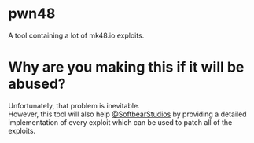 # pwn48
A tool containing a lot of mk48.io exploits.

# Why are you making this if it will be abused?
Unfortunately, that problem is inevitable.  
However, this tool will also help [@SoftbearStudios](https://github.com/SoftbearStudios) by providing a detailed implementation of every exploit which can be used to patch all of the exploits.